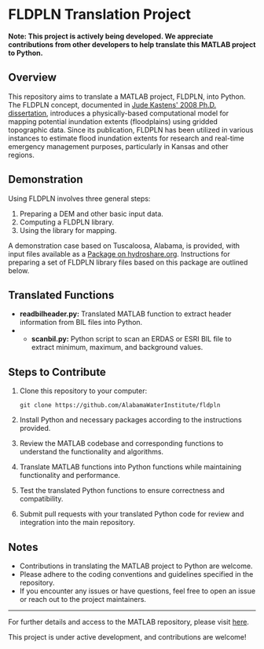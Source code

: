 # FLDPLN Translation Project

**Note: This project is actively being developed. We appreciate contributions from other developers to help translate this MATLAB project to Python.**

## Overview

This repository aims to translate a MATLAB project, FLDPLN, into Python. The FLDPLN concept, documented in [Jude Kastens' 2008 Ph.D. dissertation](https://kuscholarworks.ku.edu/handle/1808/5354), introduces a physically-based computational model for mapping potential inundation extents (floodplains) using gridded topographic data. Since its publication, FLDPLN has been utilized in various instances to estimate flood inundation extents for research and real-time emergency management purposes, particularly in Kansas and other regions.

## Demonstration

Using FLDPLN involves three general steps:

1. Preparing a DEM and other basic input data.
2. Computing a FLDPLN library.
3. Using the library for mapping.

A demonstration case based on Tuscaloosa, Alabama, is provided, with input files available as a [Package on hydroshare.org](https://www.hydroshare.org/resource/2ba43947ef6447beaf055349c883c96e/). Instructions for preparing a set of FLDPLN library files based on this package are outlined below.

## Translated Functions

- **readbilheader.py:** Translated MATLAB function to extract header information from BIL files into Python.
- - **scanbil.py:** Python script to scan an ERDAS or ESRI BIL file to extract minimum, maximum, and background values.
## Steps to Contribute

1. Clone this repository to your computer:
    ```
    git clone https://github.com/AlabamaWaterInstitute/fldpln
    ```

2. Install Python and necessary packages according to the instructions provided.

3. Review the MATLAB codebase and corresponding functions to understand the functionality and algorithms.

4. Translate MATLAB functions into Python functions while maintaining functionality and performance.

5. Test the translated Python functions to ensure correctness and compatibility.

6. Submit pull requests with your translated Python code for review and integration into the main repository.

## Notes

- Contributions in translating the MATLAB project to Python are welcome.
- Please adhere to the coding conventions and guidelines specified in the repository.
- If you encounter any issues or have questions, feel free to open an issue or reach out to the project maintainers.

---

For further details and access to the MATLAB repository, please visit [here](https://github.com/AlabamaWaterInstitute/fldpln/tree/main).

This project is under active development, and contributions are welcome!
